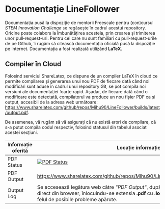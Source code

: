 # Documentație LineFollower

Documentația pusă la dispoziție de mentorii Freescale pentru (con)cursul *STEM Innovation Challenge* se regăsește în cadrul acestui repository. Oricine poate colabora la îmbunătățirea acesteia, prin crearea și trimiterea unor pull-request-uri. Pentru cei care nu sunt familiari cu pull-request-urile de pe Github, îi rugăm să citească documentația oficială pusă la dispoziție pe internet. Documentația a fost realizată utilizând **LaTeX**.

## Compiler în Cloud
Folosind serviciul ShareLatex, ce dispune de un compiler LaTeX în cloud ce permite compilarea și generarea unui nou PDF de fiecare dată când noi modificări sunt aduse în cadrul unui repository Git, se pot compila noi versiuni ale documentației foarte rapid. Așadar, de fiecare dată când o modificare este detectată, compilatorul va produce un nou fișier PDF ca și output, accesibil de la adresa web următoare: https://www.sharelatex.com/github/repos/Mihu90/LineFollower/builds/latest/output.pdf.

De asemenea, vă rugăm să vă asigurați că nu există erori de compilare, că s-a putut compila codul respectiv, folosind statusul din tabelul asociat acestei secțiuni.

Informație oferită | Locație informație
------------ | -------------
PDF Status | [![PDF Status](https://www.sharelatex.com/github/repos/Mihu90/LineFollower/builds/latest/badge.svg)](https://www.sharelatex.com/github/repos/Mihu90/LineFollower/builds/latest/output.pdf)
PDF Output | https://www.sharelatex.com/github/repos/Mihu90/LineFollower/builds/latest/output.pdf
Output Log | Se accesează legătura web către *"PDF Output"*, după care se modifică adresa web direct din browser, înlocuindu-se extensia **.pdf** cu **.log**. În aces fel se pot depana tot felul de posibile probleme apărute.
